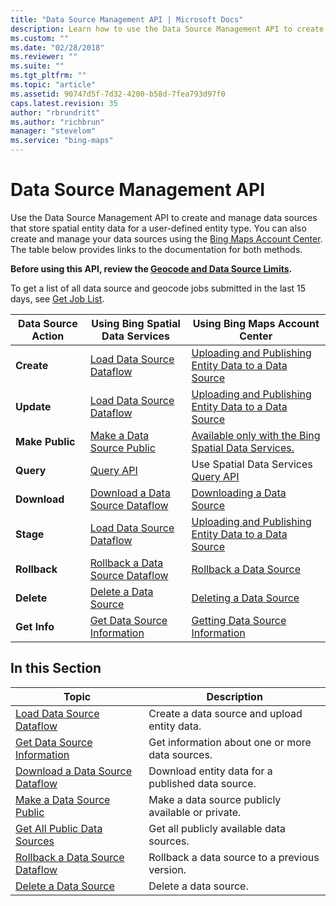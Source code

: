 ```yaml
---
title: "Data Source Management API | Microsoft Docs"
description: Learn how to use the Data Source Management API to create and manage data sources that store spatial entity data for a user-defined entity type. 
ms.custom: ""
ms.date: "02/28/2018"
ms.reviewer: ""
ms.suite: ""
ms.tgt_pltfrm: ""
ms.topic: "article"
ms.assetid: 90747d5f-7d32-4200-b58d-7fea793d97f0
caps.latest.revision: 35
author: "rbrundritt"
ms.author: "richbrun"
manager: "stevelom"
ms.service: "bing-maps"
---
```

# Data Source Management API
Use the Data Source Management API to create and manage data sources that store spatial entity data for a user-defined entity type. You can also create and manage your data sources using the [Bing Maps Account Center](https://www.bingmapsportal.com). The table below provides links to the documentation for both methods.  
  
 **Before using this API, review the [Geocode and Data Source Limits](../geocode-and-data-source-limits.md).**  
  
 To get a list of all data source and geocode jobs submitted in the last 15 days, see [Get Job List](../get-job-list.md).  
  
|Data Source Action|Using Bing Spatial Data Services|Using Bing Maps Account Center|  
|------------------------|--------------------------------------|------------------------------------|  
|**Create**|[Load Data Source Dataflow](../data-source-management-api/load-data-source-dataflow/index.md)|[Uploading and Publishing Entity Data to a Data Source](https://msdn.microsoft.com/library/gg650600)|  
|**Update**|[Load Data Source Dataflow](../data-source-management-api/load-data-source-dataflow/index.md)|[Uploading and Publishing Entity Data to a Data Source](https://msdn.microsoft.com/library/gg650600)|  
|**Make Public**|[Make a Data Source Public](../data-source-management-api/make-public-data-source.md)|[Available only with the Bing Spatial Data Services.](https://msdn.microsoft.com/library/dn151784.aspx)|  
|**Query**|[Query API](../query-api/index.md)|Use Spatial Data Services [Query API](../query-api/index.md)|  
|**Download**|[Download a Data Source Dataflow](../data-source-management-api/download-data-source-dataflow/index.md)|[Downloading a Data Source](https://msdn.microsoft.com/library/hh698203)|  
|**Stage**|[Load Data Source Dataflow](../data-source-management-api/load-data-source-dataflow/index.md)|[Uploading and Publishing Entity Data to a Data Source](https://msdn.microsoft.com/library/gg650600)|  
|**Rollback**|[Rollback a Data Source Dataflow](../data-source-management-api/rollback-data-source-dataflow.md)|[Rollback a Data Source](https://msdn.microsoft.com/library/dn167663.aspx)|  
|**Delete**|[Delete a Data Source](../data-source-management-api/delete-data-source.md)|[Deleting a Data Source](https://msdn.microsoft.com/library/hh290820)|  
|**Get Info**|[Get Data Source Information](../data-source-management-api/get-data-source-information.md)|[Getting Data Source Information](https://msdn.microsoft.com/library/hh127034)|  
  
## In this Section  
  
|Topic|Description|  
|-|-|  
|[Load Data Source Dataflow](../data-source-management-api/load-data-source-dataflow/index.md)|Create a data source and upload entity data.|  
|[Get Data Source Information](../data-source-management-api/get-data-source-information.md)|Get information about one or more data sources.|  
|[Download a Data Source Dataflow](../data-source-management-api/download-data-source-dataflow/index.md)|Download entity data for a published data source.|  
|[Make a Data Source Public](../data-source-management-api/make-public-data-source.md)|Make a data source publicly available or private.|  
|[Get All Public Data Sources](../data-source-management-api/get-all-public-data-sources.md)|Get all publicly available data sources.|  
|[Rollback a Data Source Dataflow](../data-source-management-api/rollback-data-source-dataflow.md)|Rollback a data source to a previous version.|  
|[Delete a Data Source](../data-source-management-api/delete-data-source.md)|Delete a data source.|